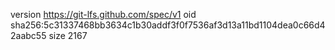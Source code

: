 version https://git-lfs.github.com/spec/v1
oid sha256:5c31337468bb3634c1b30addf3f0f7536af3d13a11bd1104dea0c66d42aabc55
size 2167
